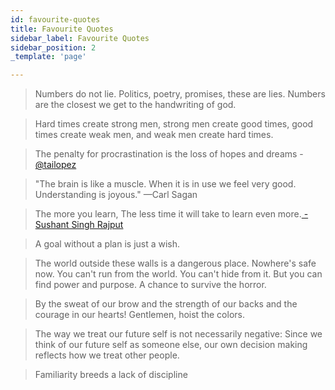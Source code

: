 ```yaml
---
id: favourite-quotes
title: Favourite Quotes
sidebar_label: Favourite Quotes
sidebar_position: 2
_template: 'page'

---
```

> Numbers do not lie. Politics, poetry, promises, these are lies. Numbers are the closest we get to the handwriting of god.

> Hard times create strong men, strong men create good times, good times create weak men, and weak men create hard times.

> The penalty for procrastination is the loss of hopes and dreams -[@tailopez](https://twitter.com/tailopez)

> "The brain is like a muscle. When it is in use we feel very good. Understanding is joyous." —Carl Sagan

> The more you learn, The less time it will take to learn even more.[ - Sushant Singh Rajput](https://twitter.com/hashtag/SushantSinghRajput?src=hashtag_click)

> A goal without a plan is just a wish.

> The world outside these walls is a dangerous place. Nowhere's safe now. You can't run from the world. You can't hide from it. But you can find power and purpose. A chance to survive the horror.

> By the sweat of our brow and the strength of our backs and the courage in our hearts! Gentlemen, hoist the colors.

> The way we treat our future self is not necessarily negative: Since we think of our future self as someone else, our own decision making reflects how we treat other people.

> Familiarity breeds a lack of discipline